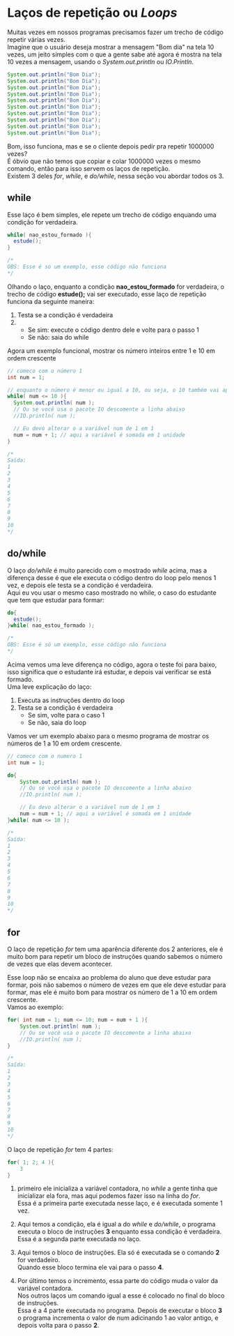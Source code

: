 # Laços de repetição ou *Loops*

Muitas vezes em nossos programas precisamos fazer um trecho de código repetir várias vezes.<br />
Imagine que o usuário deseja mostrar a mensagem "Bom dia" na tela 10 vezes, um jeito símples com o que a gente sabe até agora é mostra na tela 10 vezes a mensagem, usando o *System.out.println* ou *IO.Println*.
```java
System.out.println("Bom Dia");
System.out.println("Bom Dia");
System.out.println("Bom Dia");
System.out.println("Bom Dia");
System.out.println("Bom Dia");
System.out.println("Bom Dia");
System.out.println("Bom Dia");
System.out.println("Bom Dia");
System.out.println("Bom Dia");
System.out.println("Bom Dia");
```
Bom, isso funciona, mas e se o cliente depois pedir pra repetir 1000000 vezes?<br />
É óbvio que não temos que copiar e colar 1000000 vezes o mesmo comando, então para isso servem os laços de repetição.<br />
Existem 3 deles *for*, *while*, e *do/while*, nessa seção vou abordar todos os 3.

## while

Esse laço é bem simples, ele repete um trecho de código enquando uma condição for verdadeira.
```java
while( nao_estou_formado ){
  estude();
}

/*
OBS: Esse é só um exemplo, esse código não funciona
*/
```
Olhando o laço, enquanto a condição **nao_estou_formado** for verdadeira, o trecho de código **estude();** vai ser executado, esse laço de repetição funciona da seguinte maneira:
1) Testa se a condição é verdadeira
2)
    * Se sim: execute o código dentro dele e volte para o passo 1
    * Se não: saia do while

Agora um exemplo funcional, mostrar os número inteiros entre 1 e 10 em ordem crescente

```java
// comeco com o número 1
int num = 1;

// enquanto o número é menor ou igual a 10, ou seja, o 10 também vai aparecer
while( num <= 10 ){
  System.out.println( num );
  // Ou se você usa o pacote IO descomente a linha abaixo
  //IO.println( num );

  // Eu devo alterar o a variável num de 1 em 1
  num = num + 1; // aqui a variável é somada em 1 unidade
}

/*
Saída:
1
2
3
4
5
6
7
8
9
10
*/
```

## do/while

O laço *do/while* é muito parecido com o mostrado *while* acima, mas a diferença desse é que ele executa o código dentro do loop pelo menos 1 vez, e depois ele testa se a condição é verdadeira.<br />
Aqui eu vou usar o mesmo caso mostrado no while, o caso do estudante que tem que estudar para formar:

```java
do{
  estude();
}while( nao_estou_formado );

/*
OBS: Esse é só um exemplo, esse código não funciona
*/
```

Acima vemos uma leve diferença no código, agora o teste foi para baixo, isso significa que o estudante irá estudar, e depois vai verificar se está formado.<br />
Uma leve explicação do laço:

1) Executa as instruções dentro do loop
2) Testa se a condição é verdadeira
    * Se sim, volte para o caso 1
    * Se não, saia do loop

 Vamos ver um exemplo abaixo para o mesmo programa de mostrar os números de 1 a 10 em ordem crescente.

```java
// comeco com o numero 1
int num = 1;

do{
    System.out.println( num );
    // Ou se você usa o pacote IO descomente a linha abaixo
    //IO.println( num );

    // Eu devo alterar o a variável num de 1 em 1
    num = num + 1; // aqui a variável é somada em 1 unidade
}while( num <= 10 );

/*
Saída:
1
2
3
4
5
6
7
8
9
10
*/
```

## for

O laço de repetição *for* tem uma aparência diferente dos 2 anteriores, ele é muito bom para repetir um bloco de instruções quando sabemos o número de vezes que elas devem acontecer.<br />

Esse loop não se encaixa ao problema do aluno que deve estudar para formar, pois não sabemos o número de vezes em que ele deve estudar para formar, mas ele é muito bom para mostrar os número de 1 a 10 em ordem crescente.<br />
Vamos ao exemplo:

```java
for( int num = 1; num <= 10; num = num + 1 ){
    System.out.println( num );
    // Ou se você usa o pacote IO descomente a linha abaixo
    //IO.println( num );
}

/*
Saída:
1
2
3
4
5
6
7
8
9
10
*/
```

O laço de repetição *for* tem 4 partes:
```java
for( 1; 2; 4 ){
    3
}
```

1) primeiro ele inicializa a variável contadora, no *while* a gente tinha que inicializar ela fora, mas aqui podemos fazer isso na linha do *for*.<br />
Essa é a primeira parte executada nesse laço, e é executada somente 1 vez.

2) Aqui temos a condição, ela é igual a do *while* e *do/while*, o programa executa o bloco de instruções **3** enquanto essa condição é verdadeira.<br />
Essa é a segunda parte executada no laço.

3) Aqui temos o bloco de instruções. Ela só é executada se o comando **2** for verdadeiro.<br />
Quando esse bloco termina ele vai para o passo **4**.

4) Por último temos o incremento, essa parte do código muda o valor da variável contadora.<br />
Nos outros laços um comando igual a esse é colocado no final do bloco de instruções.<br /> Essa é a 4 parte executada no programa. Depois de executar o bloco **3** o programa incrementa o valor de num adicinando 1 ao valor antigo, e depois volta para o passo **2**.
